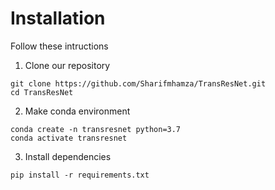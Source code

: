 # Installation

Follow these intructions

1. Clone our repository
```
git clone https://github.com/Sharifmhamza/TransResNet.git
cd TransResNet
```

2. Make conda environment
```
conda create -n transresnet python=3.7
conda activate transresnet
```

3. Install dependencies
```
pip install -r requirements.txt
```

